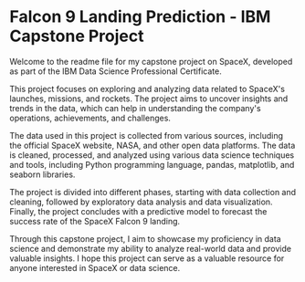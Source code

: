 # Falcon 9 Landing Prediction - IBM Capstone Project

Welcome to the readme file for my capstone project on SpaceX, developed as part of the IBM Data Science Professional Certificate.

This project focuses on exploring and analyzing data related to SpaceX's launches, missions, and rockets. The project aims to uncover insights and trends in the data, which can help in understanding the company's operations, achievements, and challenges.

The data used in this project is collected from various sources, including the official SpaceX website, NASA, and other open data platforms. The data is cleaned, processed, and analyzed using various data science techniques and tools, including Python programming language, pandas, matplotlib, and seaborn libraries.

The project is divided into different phases, starting with data collection and cleaning, followed by exploratory data analysis and data visualization. Finally, the project concludes with a predictive model to forecast the success rate of the SpaceX Falcon 9 landing.

Through this capstone project, I aim to showcase my proficiency in data science and demonstrate my ability to analyze real-world data and provide valuable insights. I hope this project can serve as a valuable resource for anyone interested in SpaceX or data science.





